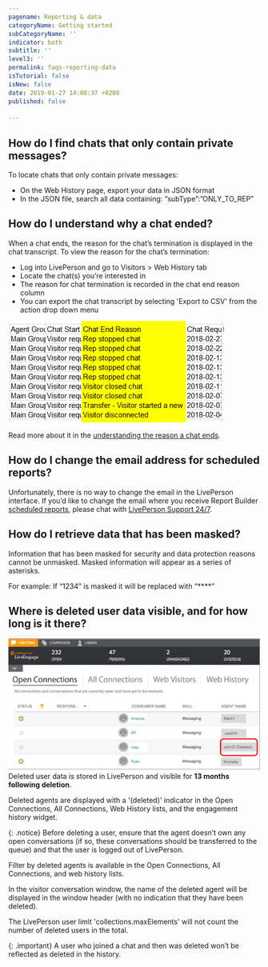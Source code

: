 ```yaml
---
pagename: Reporting & data
categoryName: Getting started
subCategoryName: ''
indicator: both
subtitle: ''
level3: ''
permalink: faqs-reporting-data
isTutorial: false
isNew: false
date: 2019-01-27 14:08:37 +0200
published: false

---
```

## How do I find chats that only contain private messages?

To locate chats that only contain private messages:

* On the Web History page, export your data in JSON format
* In the JSON file, search all data containing: “subType”:”ONLY_TO_REP”

## How do I understand why a chat ended?

When a chat ends, the reason for the chat’s termination is displayed in the chat transcript. To view the reason for the chat’s termination:

* Log into LivePerson and go to Visitors > Web History tab
* Locate the chat(s) you’re interested in
* The reason for chat termination is recorded in the chat end reason column
* You can export the chat transcript by selecting 'Export to CSV' from the action drop down menu

![](/img/reporting-data-faqs-1.png)

Read more about it in the [understanding the reason a chat ends]().

## How do I change the email address for scheduled reports?

Unfortunately, there is no way to change the email in the LivePerson interface. If you’d like to change the email where you receive Report Builder [scheduled reports](), please chat with [LivePerson Support 24/7](www.liveperson.com).

## How do I retrieve data that has been masked?

Information that has been masked for security and data protection reasons cannot be unmasked. Masked information will appear as a series of asterisks.

For example: If “1234” is masked it will be replaced with “****”

## Where is deleted user data visible, and for how long is it there?

![](/img/reporting-data-faqs-2.png)  
Deleted user data is stored in LivePerson and visible for **13 months following deletion**.

Deleted agents are displayed with a '(deleted)' indicator in the Open Connections, All Connections, Web History lists, and the engagement history widget.

{: .notice}
Before deleting a user, ensure that the agent doesn’t own any open conversations (if so, these conversations should be transferred to the queue) and that the user is logged out of LivePerson.

Filter by deleted agents is available in the Open Connections, All Connections, and web history lists.

In the visitor conversation window, the name of the deleted agent will be displayed in the window header (with no indication that they have been deleted).

The LivePerson user limit 'collections.maxElements' will not count the number of deleted users in the total.

{: .important}
A user who joined a chat and then was deleted won’t be reflected as deleted in the history.